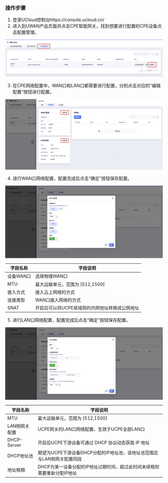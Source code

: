 ### 操作步骤

1. 登录UCloud控制台https://console.ucloud.cn/
2. 进入到UWAN产品页面并点击CPE智能网关，找到想要进行配置的CPE设备点击配置管理。

![img](/images/net01.png)

3. 在CPE网络配置中，WAN口和LAN口都需要进行配置，分别点击对应的“编辑配置”按钮进行配置。

![img](/images/net02.png)

4. 进行WAN口网络配置，配置完成后点击“确定”按钮保存配置。

![img](/images/net03.png)

| 字段名称  | 字段说明                                       |
| --------- | ---------------------------------------------- |
| 设备WAN口 | 选择物理WAN口                                  |
| MTU       | 最大运输单元，范围为 [512,1500]                |
| 接入方式  | 接入云上网络的方式                             |
| 连接类型  | WAN口接入网络的方式                            |
| SNAT      | 开启后可以将UCPE局域网的内网地址转换成公网地址 |

5. 进行LAN口网络配置，配置完成后点击“确定”按钮保存配置。

![img](/images/net04.png)

| 字段名称      | 字段说明                                                     |
| ------------- | ------------------------------------------------------------ |
| MTU           | 最大运输单元，范围为 [512,1500]                              |
| LAN侧网关配置 | UCPE网关的LAN口网络配置，生效于UCPE全部LAN口                 |
| DHCP-Server   | 开启后UCPE下游设备可通过 DHCP 协议动态获取 IP 地址           |
| DHCP地址池    | 期望为UCPE下游设备DHCP分配的IP地址池，该地址池范围应与LAN侧网关配置同段 |
| 地址租期      | DHCP为某一设备分配的IP地址过期时间，超过此时间未续租则需要重新分配IP地址 |
